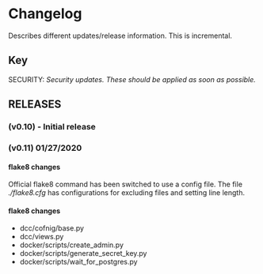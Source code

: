# Changelog

Describes different updates/release information. This is incremental.

## Key

SECURITY: *Security updates. These should be applied as soon as possible.*


## RELEASES

### (v0.10) - Initial release

### (v0.11) 01/27/2020

#### flake8 changes

Official flake8 command has been switched to use a config file. The file *./flake8.cfg* has configurations for excluding files and setting line length. 

#### flake8 changes

* dcc/cofnig/base.py
* dcc/views.py
* docker/scripts/create_admin.py
* docker/scripts/generate_secret_key.py
* docker/scripts/wait_for_postgres.py